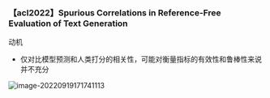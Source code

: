 ### 【acl2022】Spurious Correlations in Reference-Free Evaluation of Text Generation

动机
- 仅对比模型预测和人类打分的相关性，可能对衡量指标的有效性和鲁棒性来说并不充分

![image-20220919171741113](C:\Users\Admin\AppData\Roaming\Typora\typora-user-images\image-20220919171741113.png)
